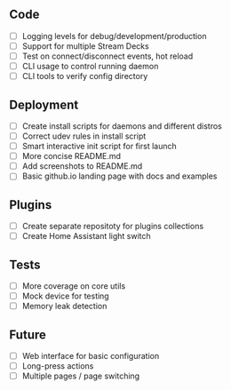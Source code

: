 ## Code
- [ ] Logging levels for debug/development/production
- [ ] Support for multiple Stream Decks
- [ ] Test on connect/disconnect events, hot reload
- [ ] CLI usage to control running daemon
- [ ] CLI tools to verify config directory 

## Deployment
- [ ] Create install scripts for daemons and different distros
- [ ] Correct udev rules in install script
- [ ] Smart interactive init script for first launch
- [ ] More concise README.md
- [ ] Add screenshots to README.md
- [ ] Basic github.io landing page with docs and examples

## Plugins
- [ ] Create separate repositoty for plugins collections
- [ ] Create Home Assistant light switch

## Tests
- [ ] More coverage on core utils
- [ ] Mock device for testing
- [ ] Memory leak detection

## Future
- [ ] Web interface for basic configuration
- [ ] Long-press actions
- [ ] Multiple pages / page switching
